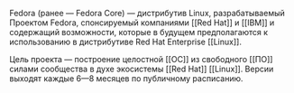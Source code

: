 Fedora (ранее — Fedora Core) — дистрибутив Linux, разрабатываемый Проектом Fedora, спонсируемый компаниями [[Red Hat]] и [[IBM]] и содержащий возможности, которые в будущем предполагаются к использованию в дистрибутиве Red Hat Enterprise [[Linux]]. 

Цель проекта — построение целостной [[ОС]] из свободного [[ПО]] силами сообщества в духе экосистемы [[Red Hat]] [[Linux]]. Версии выходят каждые 6—8 месяцев по публичному расписанию.